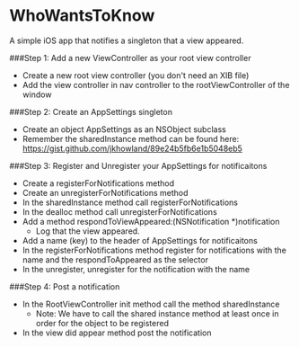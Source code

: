 WhoWantsToKnow
==============

A simple iOS app that notifies a singleton that a view appeared.

###Step 1: Add a new ViewController as your root view controller
- Create a new root view controller (you don't need an XIB file)
- Add the view controller in nav controller to the rootViewController of the window

###Step 2: Create an AppSettings singleton
- Create an object AppSettings as an NSObject subclass
- Remember the sharedInstance method can be found here: https://gist.github.com/jkhowland/89e24b5fb6e1b5048eb5

###Step 3: Register and Unregister your AppSettings for notificaitons
- Create a registerForNotifications method
- Create an unregisterForNotifications method
- In the sharedInstance method call registerForNotifications
- In the dealloc method call unregisterForNotifications
- Add a method respondToViewAppeared:(NSNotification *)notification
  - Log that the view appeared.
- Add a name (key) to the header of AppSettings for notificaitons
- In the registerForNotifications method register for notifications with the name and the respondToAppeared as the selector
- In the unregister, unregister for the notification with the name

###Step 4: Post a notification
- In the RootViewController init method call the method sharedInstance
  - Note: We have to call the shared instance method at least once in order for the object to be registered
- In the view did appear method post the notification
